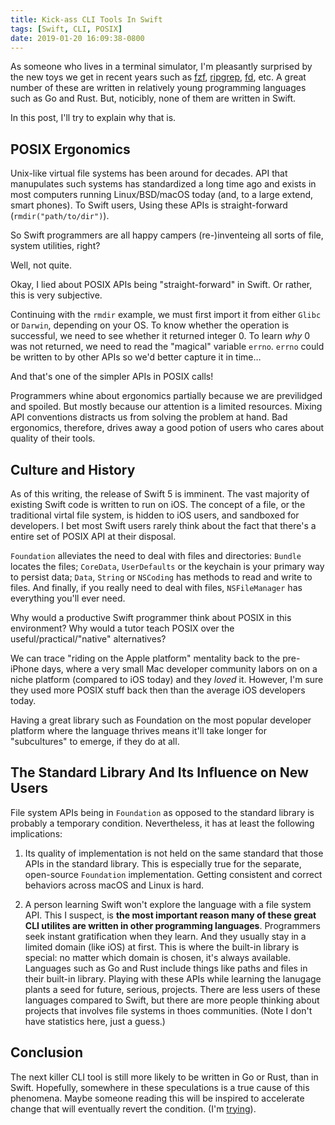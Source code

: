 ```yaml
---
title: Kick-ass CLI Tools In Swift
tags: [Swift, CLI, POSIX]
date: 2019-01-20 16:09:38-0800
---
```


As someone who lives in a terminal simulator, I'm pleasantly surprised by the
new toys we get in recent years such as [fzf][], [ripgrep][], [fd][], etc.
A great number of these are written in relatively young programming languages
such as Go and Rust. But, noticibly, none of them are written in Swift.

In this post, I'll try to explain why that is.

## POSIX Ergonomics

Unix-like virtual file systems has been around for decades. API that manupulates
such systems has standardized a long time ago and exists in most computers
running Linux/BSD/macOS today (and, to a large extend, smart phones). To Swift
users, Using these APIs is straight-forward (`rmdir("path/to/dir")`).

So Swift programmers are all happy campers (re-)inventeing all sorts of file,
system utilities, right?

Well, not quite.

Okay, I lied about POSIX APIs being "straight-forward" in Swift. Or rather, this
is very subjective.

Continuing with the `rmdir` example, we must first import it from either `Glibc`
or `Darwin`, depending on your OS. To know whether the operation is successful,
we need to see whether it returned integer 0. To learn _why_ 0 was not returned,
we need to read the "magical" variable `errno`. `errno` could be written to by
other APIs so we'd better capture it in time…

And that's one of the simpler APIs in POSIX calls!

Programmers whine about ergonomics partially because we are previlidged and
spoiled. But mostly because our attention is a limited resources. Mixing API
conventions distracts us from solving the problem at hand. Bad ergonomics,
therefore, drives away a good potion of users who cares about quality of their
tools.

## Culture and History

As of this writing, the release of Swift 5 is imminent. The vast majority of
existing Swift code is written to run on iOS. The concept of a file, or the
traditional virtal file system, is hidden to iOS users, and sandboxed for
developers. I bet most Swift users rarely think about the fact that there's
a entire set of POSIX API at their disposal.

`Foundation` alleviates the need to deal with files and directories: `Bundle`
locates the files; `CoreData`, `UserDefaults` or the keychain is your primary
way to persist data; `Data`, `String` or `NSCoding` has methods to read and
write to files.  And finally, if you really need to deal with files,
`NSFileManager` has everything you'll ever need.

Why would a productive Swift programmer think about POSIX in this environment?
Why would a tutor teach POSIX over the useful/practical/"native" alternatives?

We can trace "riding on the Apple platform" mentality back to the pre-iPhone
days, where a very small Mac developer community labors on on a niche platform
(compared to iOS today) and they _loved_ it. However, I'm sure they used more
POSIX stuff back then than the average iOS developers today.

Having a great library such as Foundation on the most popular developer
platform where the language thrives means it'll take longer for "subcultures"
to emerge, if they do at all.

## The Standard Library And Its Influence on New Users

File system APIs being in `Foundation` as opposed to the standard library is
probably a temporary condition. Nevertheless, it has at least the following
implications:

1. Its quality of implementation is not held on the same standard that those
   APIs in the standard library. This is especially true for the separate,
   open-source `Foundation` implementation. Getting consistent and correct
   behaviors across macOS and Linux is hard.

2. A person learning Swift won't explore the language with a file system API.
   This I suspect, is __the most important reason many of these great CLI
   utilites are written in other programming languages__. Programmers seek
   instant gratification when they learn. And they usually stay in a limited
   domain (like iOS) at first. This is where the built-in library is special: no
   matter which domain is chosen, it's always available. Languages such as Go
   and Rust include things like paths and files in their built-in library.
   Playing with these APIs while learning the lanugage plants a seed for future,
   serious, projects. There are less users of these languages compared to Swift,
   but there are more people thinking about projects that involves file systems
   in thoes communities. (Note I don't have statistics here, just a guess.)

## Conclusion

The next killer CLI tool is still more likely to be written in Go or Rust,
than in Swift. Hopefully, somewhere in these speculations is a true cause of
this phenomena. Maybe someone reading this will be inspired to accelerate change
that will eventually revert the condition. (I'm [trying][pathos]).

[fzf]: https://github.com/junegunn/fzf
[fd]: https://github.com/sharkdp/fd
[ripgrep]: https://github.com/BurntSushi/ripgrep
[pathos]: https://github.com/dduan/Pathos
